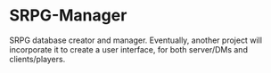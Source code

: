 # SRPG-Manager
 
SRPG database creator and manager. Eventually, another project will incorporate it to create a user interface, for both server/DMs and clients/players.
